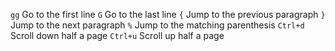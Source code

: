 `gg`      Go to the first line
`G`       Go to the last line
`{`       Jump to the previous paragraph
`}`       Jump to the next paragraph
`%`       Jump to the matching parenthesis 
`Ctrl+d`  Scroll down half a page
`Ctrl+u`  Scroll up half a page